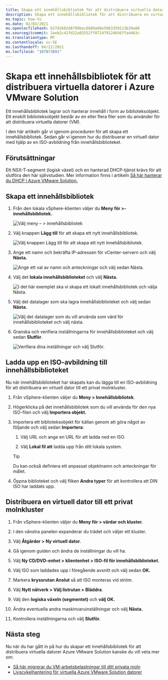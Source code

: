 ```yaml
---
title: Skapa ett innehållsbibliotek för att distribuera virtuella datorer i Azure VMware Solution
description: Skapa ett innehållsbibliotek för att distribuera en virtuell dator i ett Azure VMware Solution privat moln.
ms.topic: how-to
ms.date: 02/03/2021
ms.openlocfilehash: b27d2682d8799bec6b09a08e5063359113b20a88
ms.sourcegitcommit: 2aeb2c41fd22a02552ff871479124b567fa4463c
ms.translationtype: MT
ms.contentlocale: sv-SE
ms.lasthandoff: 04/22/2021
ms.locfileid: "107873891"
---
```

# <a name="create-a-content-library-to-deploy-vms-in-azure-vmware-solution"></a>Skapa ett innehållsbibliotek för att distribuera virtuella datorer i Azure VMware Solution

Ett innehållsbibliotek lagrar och hanterar innehåll i form av biblioteksobjekt. Ett enskilt biblioteksobjekt består av en eller flera filer som du använder för att distribuera virtuella datorer (VM). 

I den här artikeln går vi igenom proceduren för att skapa ett innehållsbibliotek.  Sedan går vi igenom hur du distribuerar en virtuell dator med hjälp av en ISO-avbildning från innehållsbiblioteket.

## <a name="prerequisites"></a>Förutsättningar

Ett NSX-T-segment (logisk växel) och en hanterad DHCP-tjänst krävs för att slutföra den här självstudien.  Mer information finns i artikeln [Så här hanterar du DHCP i Azure VMware Solution.](manage-dhcp.md)

## <a name="create-a-content-library"></a>Skapa ett innehållsbibliotek

1. Från den lokala vSphere-klienten väljer du **Meny för >-innehållsbibliotek.**

   ![Välj meny – > innehållsbibliotek](./media/content-library/vsphere-menu-content-libraries.png)

1. Välj knappen **Lägg till** för att skapa ett nytt innehållsbibliotek.

   ![Välj knappen Lägg till för att skapa ett nytt innehållsbibliotek.](./media/content-library/create-new-content-library.png)

1. Ange ett namn och bekräfta IP-adressen för vCenter-servern och välj **Nästa.**

   ![Ange ett val av namn och anteckningar och välj sedan Nästa.](./media/content-library/new-content-library-step1.png)

1. Välj det **lokala innehållsbiblioteket** och välj **Nästa.**

   ![I det här exemplet ska vi skapa ett lokalt innehållsbibliotek och välja Nästa.](./media/content-library/new-content-library-step2.png)

1. Välj det datalager som ska lagra innehållsbiblioteket och välj sedan **Nästa.**

   ![Välj det datalager som du vill använda som värd för innehållsbiblioteket och välj nästa.](./media/content-library/new-content-library-step3.png)

1. Granska och verifiera inställningarna för innehållsbiblioteket och välj sedan **Slutför**.

   ![Verifiera dina inställningar och välj Slutför.](./media/content-library/new-content-library-step4.png)

## <a name="upload-an-iso-image-to-the-content-library"></a>Ladda upp en ISO-avbildning till innehållsbiblioteket

Nu när innehållsbiblioteket har skapats kan du lägga till en ISO-avbildning för att distribuera en virtuell dator till ett privat molnkluster. 

1. Från vSphere-klienten väljer du **Meny > Innehållsbibliotek**.

1. Högerklicka på det innehållsbibliotek som du vill använda för den nya ISO-filen och välj **Importera objekt.**

1. Importera ett biblioteksobjekt för källan genom att göra något av följande och välj sedan **Importera**:
   1. Välj URL och ange en URL för att ladda ned en ISO.

   1. Välj **Lokal fil att** ladda upp från ditt lokala system.

   > [!TIP]
   > Du kan också definiera ett anpassat objektnamn och anteckningar för målet.

1. Öppna biblioteket och välj fliken **Andra typer** för att kontrollera att DIN ISO har laddats upp.


## <a name="deploy-a-vm-to-a-private-cloud-cluster"></a>Distribuera en virtuell dator till ett privat molnkluster

1. Från vSphere-klienten väljer du **Meny för > värdar och kluster.**

1. I den vänstra panelen expanderar du trädet och väljer ett kluster.

1. Välj **Åtgärder > Ny virtuell dator**.

1. Gå igenom guiden och ändra de inställningar du vill ha.

1. Välj **Ny CD/DVD-enhet > klientenhet > ISO-fil för innehållsbiblioteket.**

1. Välj ISO som laddades upp i föregående avsnitt och välj sedan **OK.**

1. Markera **kryssrutan Anslut** så att ISO monteras vid ström.

1. Välj **Nytt nätverk > Välj listrutan > Bläddra**.

1. Välj den **logiska växeln (segmentet)** och **välj OK.**

1. Ändra eventuella andra maskinvaruinställningar och välj **Nästa.**

1. Kontrollera inställningarna och välj **Slutför.**


## <a name="next-steps"></a>Nästa steg

Nu när du har gått in på hur du skapar ett innehållsbibliotek för att distribuera virtuella datorer Azure VMware Solution kanske du vill veta mer om:

- [Så här migrerar du VM-arbetsbelastningar till ditt privata moln](tutorial-deploy-vmware-hcx.md)
- [Livscykelhantering för virtuella Azure VMware Solution datorer](lifecycle-management-of-azure-vmware-solution-vms.md)

<!-- LINKS - external-->

<!-- LINKS - internal -->
